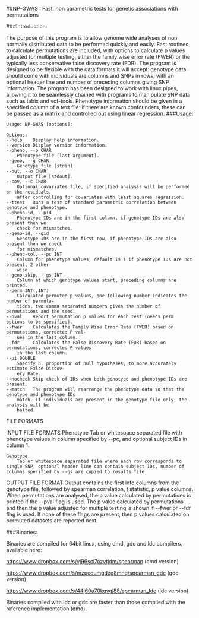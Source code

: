 ##NP-GWAS : Fast, non parametric tests for genetic associations with permutations

###Introduction:

The purpose of this program is to allow genome wide analyses of non normally distributed data to be performed quickly and easily. Fast routines to calculate permutations are included, with options to calculate p values adjusted for multiple testing, either the family wise error rate (FWER) or the typically less conservative false discovery rate (FDR). The program is designed to be flexible with the data formats it will accept: genotype data should come with individuals are columns and SNPs in rows, with an optional header line and number of preceding columns giving SNP information. The program has been designed to work with linux pipes, allowing it to be seamlessly chained with programs to manipulate SNP data such as tabix and vcf-tools. Phenotype information should be given in a specified column of a text file: if there are known confounders, these can be passed as a matrix and controlled out using linear regression.
###Usage:

    Usage: NP-GWAS [options]:

    Options:
    --help    Display help information.
    --version Display version information.
    --pheno, --p CHAR
        Phenotype file [last argument].
    --geno, --g CHAR
        Genotype file [stdin].
    --out, --o CHAR
        Output file [stdout].
    --cov, --c CHAR
        Optional covariates file, if specified analysis will be performed on the residuals,
        after controlling for covariates with least squares regression.
    --ttest   Runs a test of standard parametric correlation between genotype and phenotype.
    --pheno-id, --pid
        Phenotype IDs are in the first column, if genotype IDs are also present then we
        check for mismatches.
    --geno-id, --gid
        Genotype IDs are in the first row, if phenotype IDs are also present then we check
        for mismatches.
    --pheno-col, --pc INT
        Column for phenotype values, default is 1 if phenotype IDs are not present, 2 other-
        wise.
    --geno-skip, --gs INT
        Column at which genotype values start, preceding columns are printed.
    --perm INT(,INT)
        Calculated permuted p values, one following number indicates the number of permuta-
        tions, two comma separated numbers gives the number of permutations and the seed.
    --pval    Report permutation p values for each test (needs perm options to be specified).
    --fwer    Calculates the Family Wise Error Rate (FWER) based on permutations, corrected P val-
        ues in the last column.
    --fdr     Calculates the False Discovery Rate (FDR) based on permutations, corrected P values
        in the last column.
    --pi DOUBLE
        Specify n, proportion of null hypotheses, to more accurately estimate False Discov-
        ery Rate.
    --nocheck Skip check of IDs when both genotype and phenotype IDs are present.
    --match   The program will rearrange the phenotype data so that the genotype and phenotype IDs
        match. If individuals are present in the genotype file only, the analysis will be
        halted.

  FILE FORMATS

  INPUT FILE FORMATS
    Phenotype
        Tab or whitespace separated file with phenotype values in column specified by --pc, and optional subject IDs in column 1.

    Genotype
        Tab or whitespace separated file where each row corresponds to single SNP, optional header line can contain subject IDs, number of columns specified by --gs are copied to results file.

  OUTPUT FILE FORMAT
    Output contains the first info columns from the genotype file, followed by spearman correlation, t statistic, p value columns. When permutations are analysed, the p value calculated by  permutations
    is  printed if the --pval flag is used. The p value calculated by permutations and then the p value adjusted for multiple testing is shown if --fwer or --fdr flag is used. If none of these flags are
    present, then p values calculated on permuted datasets are reported next.

###Binaries:

Binaries are compiled for 64bit linux, using dmd, gdc and ldc compilers, available here:

https://www.dropbox.com/s/vj96sci7ozvtjdm/spearman (dmd version)

https://www.dropbox.com/s/mzpcoumgdeg8mnq/spearman_gdc (gdc version)

https://www.dropbox.com/s/44j60a70kqvgj88/spearman_ldc (ldc version)

Binaries compiled with ldc or gdc are faster than those compiled with the reference implementation (dmd).
